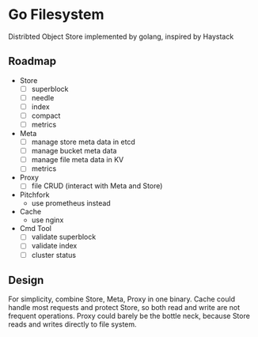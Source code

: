 # Go Filesystem
Distribted Object Store implemented by golang, inspired by Haystack

## Roadmap
- Store
    - [ ] superblock
    - [ ] needle
    - [ ] index
    - [ ] compact
    - [ ] metrics
- Meta
    - [ ] manage store meta data in etcd
    - [ ] manage bucket meta data
    - [ ] manage file meta data in KV
    - [ ] metrics
- Proxy
    - [ ] file CRUD (interact with Meta and Store)
- Pitchfork
    - use prometheus instead
- Cache
    - use nginx
- Cmd Tool
    - [ ] validate superblock
    - [ ] validate index
    - [ ] cluster status

## Design

For simplicity, combine Store, Meta, Proxy in one binary. Cache could handle most requests and protect Store, so both read and write are not frequent operations. Proxy could barely be the bottle neck, because Store reads and writes directly to file system.
